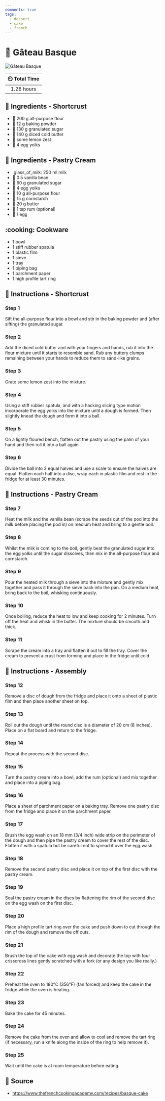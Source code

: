 ```yaml
---
comments: true
tags:
  - dessert
  - cake
  - french 
---
```

# :cake: Gâteau Basque

![Gâteau Basque](../../assets/images/gâteau-basque.jpg)

| :timer_clock: Total Time |
|:-----------------------: |
| 1.28 hours |

## :salt: Ingredients - Shortcrust

- :ear_of_rice: 200 g all-purpose flour
- :dash: 12 g baking powder
- :candy: 130 g granulated sugar
- :butter: 140 g diced cold butter
- :lemon: some lemon zest
- :egg: 4 egg yolks

## :salt: Ingredients - Pastry Cream

- :glass_of_milk: 250 ml milk
- :icecream: 0.5 vanilla bean
- :candy: 60 g granulated sugar
- :egg: 4 egg yolks
- :ear_of_rice: 10 g all-purpose flour
- :corn: 15 g cornstarch
- :butter: 20 g butter
- :tumbler_glass: 1 tsp rum (optional)
- :egg: 1 egg

## :cooking: Cookware

- 1 bowl
- 1 stiff rubber spatula
- 1 plastic film
- 1 sieve
- 1 tray
- 1 piping bag
- 1 parchment paper
- 1 high profile tart ring

## :pencil: Instructions - Shortcrust

### Step 1

Sift the all-purpose flour into a bowl and stir in the baking powder and (after sifting) the
granulated sugar.

### Step 2

Add the diced cold butter and with your fingers and hands, rub it into the flour mixture until it starts to resemble
sand. Rub any buttery clumps remaining between your hands to reduce them to sand-like grains.

### Step 3

Grate some lemon zest into the mixture.

### Step 4

Using a stiff rubber spatula, and with a hacking slicing type motion incorporate the egg yolks into the mixture until a
dough is formed. Then slightly knead the dough and form it into a ball.

### Step 5

On a lightly floured bench, flatten out the pastry using the palm of your hand and then roll it into a ball again.

### Step 6

Divide the ball into 2 equal halves and use a scale to ensure the halves are equal. Flatten each half into a disc, wrap
each in plastic film and rest in the fridge for at least 30 minutes.

## :pencil: Instructions - Pastry Cream

### Step 7

Heat the milk and the vanilla bean (scrape the seeds out of the pod into the milk before placing the
pod in) on medium heat and bring to a gentle boil.

### Step 8

Whilst the milk is coming to the boil, gently beat the granulated sugar into the egg yolks until the sugar dissolves,
then mix in the all-purpose flour and cornstarch.

### Step 9

Pour the heated milk through a sieve into the mixture and gently mix together and pass it through the sieve back into
the pan. On a medium heat, bring back to the boil, whisking continuously.

### Step 10

Once boiling, reduce the heat to low and keep cooking for 2 minutes.  Turn off the heat and whisk in the butter. The
mixture should be smooth and thick.

### Step 11

Scrape the cream into a tray and flatten it out to fill the tray. Cover the cream to prevent a crust from forming and
place in the fridge until cold.

## :pencil: Instructions - Assembly

### Step 12

Remove a disc of dough from the fridge and place it onto a sheet of plastic film and then place
another sheet on top.

### Step 13

Roll out the dough until the round disc is a diameter of 20 cm (8 inches).  Place on a flat board and return to the
fridge.

### Step 14

Repeat the process with the second disc.

### Step 15

Turn the pastry cream into a bowl, add the rum (optional) and mix together and place into a piping bag.

### Step 16

Place a sheet of parchment paper on a baking tray. Remove one pastry disc from the fridge and place it on the parchment
paper.

### Step 17

Brush the egg wash on an 18 mm (3/4 inch) wide strip on the perimeter of the dough and then pipe the pastry cream to
cover the rest of the disc. Flatten it with a spatula but be careful not to spread it over the egg wash.

### Step 18

Remove the second pastry disc and place it on top of the first disc with the pastry cream.

### Step 19

Seal the pastry cream in the discs by flattening the rim of the second disc on the egg wash on the first disc.

### Step 20

Place a high profile tart ring over the cake and push down to cut through the rim of the dough and remove the off cuts.

### Step 21

Brush the top of the cake with egg wash and decorate the top with four crisscross lines gently scratched with a fork (or
any design you like really.)

### Step 22

Preheat the oven to 180°C (356°F) (fan forced) and keep the cake in the fridge while the oven is heating.

### Step 23

Bake the cake for 45 minutes.

### Step 24

Remove the cake from the oven and allow to cool and remove the tart ring (if necessary, run a knife along the inside of
the ring to help remove it).

### Step 25

Wait until the cake is at room temperature before eating.

## :link: Source

- <https://www.thefrenchcookingacademy.com/recipes/basque-cake>
